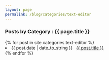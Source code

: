 ```yaml
---
layout: page
permalink: /blog/categories/text-editor
---
```


<h3> Posts by Category : {{ page.title }} </h3>

<div class="card">
{% for post in site.categories.text-editor %}
 <li class="category-posts"><span>{{ post.date | date_to_string }}</span> &nbsp; <a href="{{ post.url }}">{{ post.title }}</a></li>
{% endfor %}
</div>
